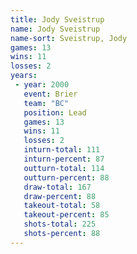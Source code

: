 ```yaml
---
title: Jody Sveistrup
name: Jody Sveistrup
name-sort: Sveistrup, Jody
games: 13
wins: 11
losses: 2
years:
 - year: 2000
   event: Brier
   team: "BC"
   position: Lead
   games: 13
   wins: 11
   losses: 2
   inturn-total: 111
   inturn-percent: 87
   outturn-total: 114
   outturn-percent: 88
   draw-total: 167
   draw-percent: 88
   takeout-total: 58
   takeout-percent: 85
   shots-total: 225
   shots-percent: 88
---
```

